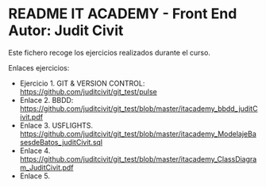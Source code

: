 README IT ACADEMY - Front End
Autor: Judit Civit
==========

Este fichero recoge los ejercicios realizados durante el curso.


Enlaces ejercicios:
+ Ejercicio 1. GIT & VERSION CONTROL: https://github.com/juditcivit/git_test/pulse
+ Enlace 2. BBDD: https://github.com/juditcivit/git_test/blob/master/itacademy_bbdd_juditCivit.pdf
+ Enlace 3. USFLIGHTS. https://github.com/juditcivit/git_test/blob/master/itacademy_ModelajeBasesdeBatos_juditCivit.sql
+ Enlace 4. https://github.com/juditcivit/git_test/blob/master/itacademy_ClassDiagram_JuditCivit.pdf
+ Enlace 5.